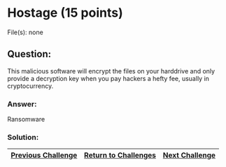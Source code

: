 # Hostage (15 points)

File(s): none

## Question:

This malicious software will encrypt the files on your harddrive and only provide a decryption key when you pay hackers a hefty fee, usually in cryptocurrency.

### Answer:

Ransomware

### Solution:



| [Previous Challenge](/Challenges/Protect-And-Defend/7) | [Return to Challenges](/Challenges/../../../#modules) | [Next Challenge](/Challenges/Protect-And-Defend/9) |
| :------- | :-----: | ------: |